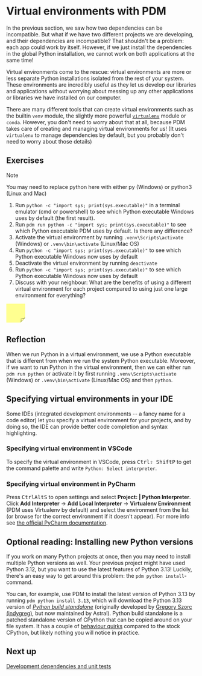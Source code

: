 # Virtual environments with PDM

In the previous section, we saw how two dependencies can be incompatible.
But what if we have two different projects we are developing, and their dependencies are incompatible?
That shouldn't be a problem: each app could work by itself. 
However, if we just install the dependencies in the global Python installation, we cannot work on both applications at the same time!

Virtual environments come to the rescue: virtual environments are more or less separate Python installations isolated from the rest of your system.
These environments are incredibly useful as they let us develop our libraries and applications without worrying about messing up any other applications or libraries we have installed on our computer.

There are many different tools that can create virtual environments such as the builtin `venv` module, the slightly more powerful [`virtualenv`](https://virtualenv.pypa.io/en/latest/) module or `conda`.
However, you don't need to worry about that at all, because PDM takes care of creating and managing virtual environments for us!
(It uses `virtualenv` to manage dependencies by default, but you probably don't need to worry about those details)

## Exercises

> [!NOTE]
> You may need to replace python here with either py (Windows) or python3 (Linux and Mac)

1. Run `python -c "import sys; print(sys.executable)"` in a terminal emulator (cmd or powershell) to see which Python executable Windows uses by default (the first result).
2. Run `pdm run python -c "import sys; print(sys.executable)"` to see which Python executable PDM uses by default. Is there any difference?
3. Activate the virtual environment by running `.venv\Scripts\activate` (Windows) or `.venv\bin\activate` (Linux/Mac OS)
4. Run `python -c "import sys; print(sys.executable)"` to see which Python executable Windows now uses by default
5. Deactivate the virtual environment by running `deactivate`
6. Run `python -c "import sys; print(sys.executable)"` to see which Python executable Windows now uses by default
7. Discuss with your neighbour: What are the benefits of using a different virtual environment for each project compared to using just one large environment for everything?

<img src="../../../assets/post_it_yellow.svg" alt="Illustration of a pink post it note" width="50px" />

## Reflection

When we run Python in a virtual environment, we use a Python executable that is different from when we run the system Python executable.
Moreover, if we want to run Python in the virtual environment, then we can either run `pdm run python` or activate it by first running `.venv\Scripts\activate` (Windows) or `.venv\bin\activate` (Linux/Mac OS) and then `python`.

## Specifying virtual environments in your IDE

Some IDEs (integrated development environments -- a fancy name for a code editor) let you specify a virtual environment for your projects, and by doing so, the IDE can provide better code completion and syntax highlighting.

### Specifying virtual environment in VSCode

To specify the virtual environment in VSCode, press <kbd>Ctrl</kbd><kbd>⇧ Shift</kbd><kbd>P</kbd> to get the command palette and write `Python: Select interpreter`.

### Specifying virtual environment in PyCharm
Press <kbd>Ctrl</kbd><kbd>Alt</kbd><kbd>S</kbd> to open settings and select **Project: <project name> | Python Interpreter**. Click **Add Interpreter** → **Add Local Interpreter** → **Virtualenv Environment** (PDM uses Virtualenv by default) and select the environment from the list (or browse for the correct environment if it doesn't appear).
For more info see [the official PyCharm documentation](https://www.jetbrains.com/help/pycharm/creating-virtual-environment.html#python_create_virtual_env).

## Optional reading: Installing new Python versions
If you work on many Python projects at once, then you may need to install multiple Python versions as well.
Your previous project might have used Python 3.12, but you want to use the latest features of Python 3.13!
Luckily, there's an easy way to get around this problem: the `pdm python install`-command.

You can, for example, use PDM to install the latest version of Python 3.13 by running `pdm python install 3.13`, which will download the Python 3.13 version of *[Python build standalone](https://github.com/astral-sh/python-build-standalone)* (originally developed by [Gregory Szorc (indygreg)](https://github.com/indygreg), but now maintained by Astral).
Python build standalone is a patched standalone version of CPython that can be copied around on your file system.
It has a couple of [behaviour quirks](https://gregoryszorc.com/docs/python-build-standalone/main/quirks.html) compared to the stock CPython, but likely nothing you will notice in practice.

## Next up
[Development dependencies and unit tests](../02-more-about-dependencies/06-unit-tests.md)
